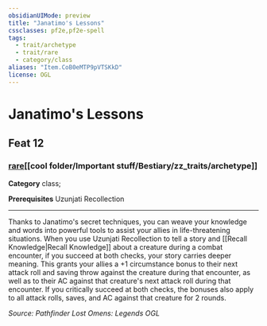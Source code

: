 ```yaml
---
obsidianUIMode: preview
title: "Janatimo's Lessons"
cssclasses: pf2e,pf2e-spell
tags:
  - trait/archetype
  - trait/rare
  - category/class
aliases: "Item.CoB0eMTP9pVTSKkD"
license: OGL
---
```

# Janatimo's Lessons
## Feat 12
### [rare](cool%20folder/Important%20stuff/Bestiary/zz_traits/rare.md "Rare Rarity Trait")[[cool folder/Important stuff/Bestiary/zz_traits/archetype]]

**Category** class; 



**Prerequisites** Uzunjati Recollection
* * *
Thanks to Janatimo's secret techniques, you can weave your knowledge and words into powerful tools to assist your allies in life-threatening situations. When you use Uzunjati Recollection to tell a story and [[Recall Knowledge|Recall Knowledge]] about a creature during a combat encounter, if you succeed at both checks, your story carries deeper meaning. This grants your allies a +1 circumstance bonus to their next attack roll and saving throw against the creature during that encounter, as well as to their AC against that creature's next attack roll during that encounter. If you critically succeed at both checks, the bonuses also apply to all attack rolls, saves, and AC against that creature for 2 rounds.

*Source: Pathfinder Lost Omens: Legends*
*OGL*